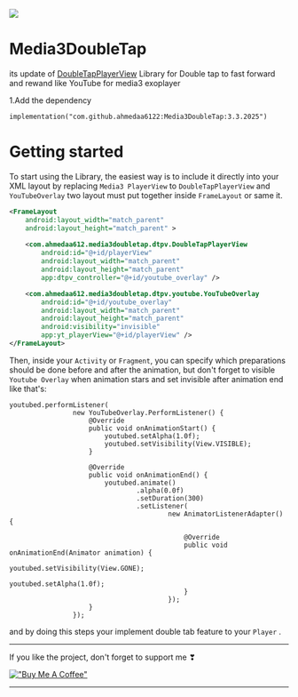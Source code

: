 [![](https://jitpack.io/v/ahmedaa6122/Media3DoubleTap.svg)](https://jitpack.io/#ahmedaa6122/Media3DoubleTap)

# Media3DoubleTap
its update of [DoubleTapPlayerView](https://github.com/vkay94/DoubleTapPlayerView) Library for Double tap to fast forward and rewand like YouTube for media3 exoplayer

1.Add the dependency 
```
implementation("com.github.ahmedaa6122:Media3DoubleTap:3.3.2025")
```
# Getting started

To start using the Library, the easiest way is to include it directly 
into your XML layout by replacing `Media3 PlayerView` to `DoubleTapPlayerView` and `YouTubeOverlay` two layout must put together inside `FrameLayout` or same it.

```xml
<FrameLayout
    android:layout_width="match_parent"
    android:layout_height="match_parent" >
    
    <com.ahmedaa612.media3doubletap.dtpv.DoubleTapPlayerView
        android:id="@+id/playerView"
        android:layout_width="match_parent"
        android:layout_height="match_parent"
        app:dtpv_controller="@+id/youtube_overlay" />

    <com.ahmedaa612.media3doubletap.dtpv.youtube.YouTubeOverlay
        android:id="@+id/youtube_overlay"
        android:layout_width="match_parent"
        android:layout_height="match_parent"
        android:visibility="invisible"
        app:yt_playerView="@+id/playerView" />
</FrameLayout>
```

Then, inside your `Activity` or `Fragment`, you can specify which preparations should be done
before and after the animation, but don't forget to visible `Youtube Overlay` when animation stars and set invisible after animation end like that's:
```
youtubed.performListener(
                new YouTubeOverlay.PerformListener() {
                    @Override
                    public void onAnimationStart() {
                        youtubed.setAlpha(1.0f);
                        youtubed.setVisibility(View.VISIBLE);
                    }

                    @Override
                    public void onAnimationEnd() {
                        youtubed.animate()
                                .alpha(0.0f)
                                .setDuration(300)
                                .setListener(
                                        new AnimatorListenerAdapter() {

                                            @Override
                                            public void onAnimationEnd(Animator animation) {
                                                youtubed.setVisibility(View.GONE);
                                                youtubed.setAlpha(1.0f);
                                            }
                                        });
                    }
                });
```
            

and by doing this steps your implement double tab feature to your `Player` .

___________________________________________________

If you like the project, don't forget to support me ❣ 

[!["Buy Me A Coffee"](https://www.buymeacoffee.com/assets/img/custom_images/orange_img.png)](https://www.buymeacoffee.com/aa6121627o)

___________________________________________________

